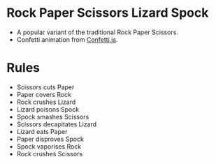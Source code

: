 # Rock Paper Scissors Lizard Spock
* A popular variant of the traditional Rock Paper Scissors.
* Confetti animation from <a href='https://www.cssscript.com/confetti-falling-animation/' target='_blank'>Confetti.js</a>.

# Rules
* Scissors cuts Paper
* Paper covers Rock
* Rock crushes Lizard
* Lizard poisons Spock
* Spock smashes Scissors
* Scissors decapitates Lizard
* Lizard eats Paper
* Paper disproves Spock
* Spock vaporises Rock
* Rock crushes Scissors